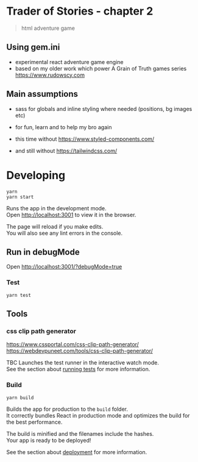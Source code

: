 # Trader of Stories - chapter 2

> html adventure game

## Using gem.ini
- experimental react adventure game engine
- based on my older work which power A Grain of Truth games series https://www.rudowscy.com

## Main assumptions
- sass for globals and inline styling where needed (positions, bg images etc)
- for fun, learn and to help my bro again<br />

- this time without https://www.styled-components.com/
- and still without https://tailwindcss.com/

# Developing

```
yarn
yarn start
```

Runs the app in the development mode.<br />
Open [http://localhost:3001](http://localhost:3001) to view it in the browser.

The page will reload if you make edits.<br />
You will also see any lint errors in the console.

## Run in debugMode

Open [http://localhost:3001/?debugMode=true](http://localhost:3001/?debugMode=true)

### Test

`yarn test`

## Tools

### css clip path generator

https://www.cssportal.com/css-clip-path-generator/
https://webdevpuneet.com/tools/css-clip-path-generator/

TBC
Launches the test runner in the interactive watch mode.<br />
See the section about [running tests](https://facebook.github.io/create-react-app/docs/running-tests) for more information.

### Build

`yarn build`

Builds the app for production to the `build` folder.<br />
It correctly bundles React in production mode and optimizes the build for the best performance.

The build is minified and the filenames include the hashes.<br />
Your app is ready to be deployed!

See the section about [deployment](https://facebook.github.io/create-react-app/docs/deployment) for more information.
